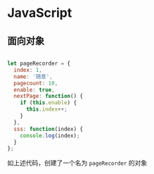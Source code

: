 # JavaScript

## 面向对象

```JavaScript

let pageRecorder = {
  index: 1,
  name: '随意',
  pagecount: 10,
  enable: true,
  nextPage: function() {
    if (this.enable) {
      this.index++;
    }
  },
  sss: function(index) {
    console.log(index);
  }
};
```

如上述代码，创建了一个名为 `pageRecorder`  的对象